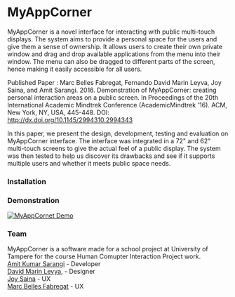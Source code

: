 # MyAppCorner

MyAppCorner is a novel interface for interacting with public multi-touch displays. The system aims to provide a personal space for the users and give them a sense of ownership. It allows users to create their own private window and drag and drop available applications from the menu into their window. The menu can also be dragged to different parts of the screen, hence making it easily accessible for all users.

Published Paper : Marc Belles Fabregat, Fernando David Marin Leyva, Joy Saina, and Amit Sarangi. 2016. Demonstration of MyAppCorner: creating personal interaction areas on a public screen. In Proceedings of the 20th International Academic Mindtrek Conference (AcademicMindtrek '16). ACM, New York, NY, USA, 445-448. DOI: http://dx.doi.org/10.1145/2994310.2994343

In this paper, we present the design, development, testing and evaluation on MyAppCorner interface. The interface was integrated in a 72" and 62" multi-touch screens to give the actual feel of a public display. The system was then tested to help us discover its drawbacks and see if it supports multiple users and whether it meets public space needs.

### Installation

### Demonstration
[![MyAppCornet Demo](http://i.imgur.com/nfjPSh9.jpg)](http://www.youtube.com/watch?v=CDJrlWm9sa4 "MyAppCorner Demo")

### Team
MyAppCorner is a software made for a school project at University of Tampere for the course Human Comupter Interaction Project work.  
[Amit Kumar Sarangi](http://amitsarangi.me) - Developer  
[David Marin Levya](http://davidmarin.me/), - Designer  
[Joy Saina](https://remote.com/joysaina) - UX  
[Marc Belles Fabregat](https://remote.com/marcbelles-fabregat) - UX  

